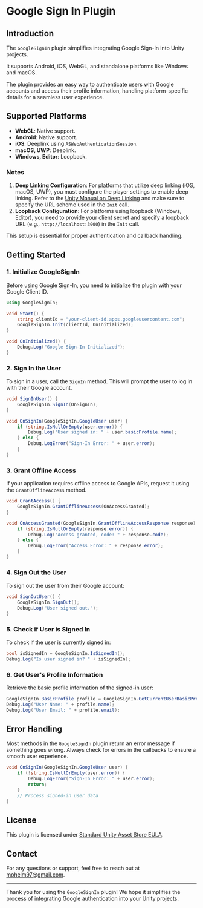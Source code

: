 # Google Sign In Plugin

## Introduction

The `GoogleSignIn` plugin simplifies integrating Google Sign-In into Unity projects.

It supports Android, iOS, WebGL, and standalone platforms like Windows and macOS.

The plugin provides an easy way to authenticate users with Google accounts and access their profile information, handling platform-specific details for a seamless user experience.


## Supported Platforms

- **WebGL**: Native support.
- **Android**: Native support.
- **iOS**: Deeplink using `ASWebAuthenticationSession`.
- **macOS, UWP**: Deeplink.
- **Windows, Editor**: Loopback.

### Notes

1. **Deep Linking Configuration**: For platforms that utilize deep linking (iOS, macOS, UWP), you must configure the player settings to enable deep linking. Refer to the [Unity Manual on Deep Linking](https://docs.unity3d.com/Manual/deep-linking.html) and make sure to specify the URL scheme used in the `Init` call.
2. **Loopback Configuration**: For platforms using loopback (Windows, Editor), you need to provide your client secret and specify a loopback URL (e.g., `http://localhost:3000`) in the `Init` call.

This setup is essential for proper authentication and callback handling.

## Getting Started

### 1. Initialize GoogleSignIn

Before using Google Sign-In, you need to initialize the plugin with your Google Client ID.

```csharp
using GoogleSignIn;

void Start() {
    string clientId = "your-client-id.apps.googleusercontent.com";
    GoogleSignIn.Init(clientId, OnInitialized);
}

void OnInitialized() {
    Debug.Log("Google Sign-In Initialized");
}
```

### 2. Sign In the User

To sign in a user, call the `SignIn` method. This will prompt the user to log in with their Google account.

```csharp
void SignInUser() {
    GoogleSignIn.SignIn(OnSignIn);
}

void OnSignIn(GoogleSignIn.GoogleUser user) {
    if (string.IsNullOrEmpty(user.error)) {
        Debug.Log("User signed in: " + user.basicProfile.name);
    } else {
        Debug.LogError("Sign-In Error: " + user.error);
    }
}
```

### 3. Grant Offline Access

If your application requires offline access to Google APIs, request it using the `GrantOfflineAccess` method.

```csharp
void GrantAccess() {
    GoogleSignIn.GrantOfflineAccess(OnAccessGranted);
}

void OnAccessGranted(GoogleSignIn.GrantOfflineAccessResponse response) {
    if (string.IsNullOrEmpty(response.error)) {
        Debug.Log("Access granted, code: " + response.code);
    } else {
        Debug.LogError("Access Error: " + response.error);
    }
}
```

### 4. Sign Out the User

To sign out the user from their Google account:

```csharp
void SignOutUser() {
    GoogleSignIn.SignOut();
    Debug.Log("User signed out.");
}
```

### 5. Check if User is Signed In

To check if the user is currently signed in:

```csharp
bool isSignedIn = GoogleSignIn.IsSignedIn();
Debug.Log("Is user signed in? " + isSignedIn);
```

### 6. Get User's Profile Information

Retrieve the basic profile information of the signed-in user:

```csharp
GoogleSignIn.BasicProfile profile = GoogleSignIn.GetCurrentUserBasicProfile();
Debug.Log("User Name: " + profile.name);
Debug.Log("User Email: " + profile.email);
```



## Error Handling

Most methods in the `GoogleSignIn` plugin return an error message if something goes wrong. Always check for errors in the callbacks to ensure a smooth user experience.

```csharp
void OnSignIn(GoogleSignIn.GoogleUser user) {
    if (!string.IsNullOrEmpty(user.error)) {
        Debug.LogError("Sign-In Error: " + user.error);
        return;
    }
    // Process signed-in user data
}
```


## License

This plugin is licensed under [Standard Unity Asset Store EULA](https://unity.com/legal/as-terms).

## Contact

For any questions or support, feel free to reach out at [mohelm97@gmail.com](mailto:mohelm97@gmail.com).

---

Thank you for using the `GoogleSignIn` plugin! We hope it simplifies the process of integrating Google authentication into your Unity projects.